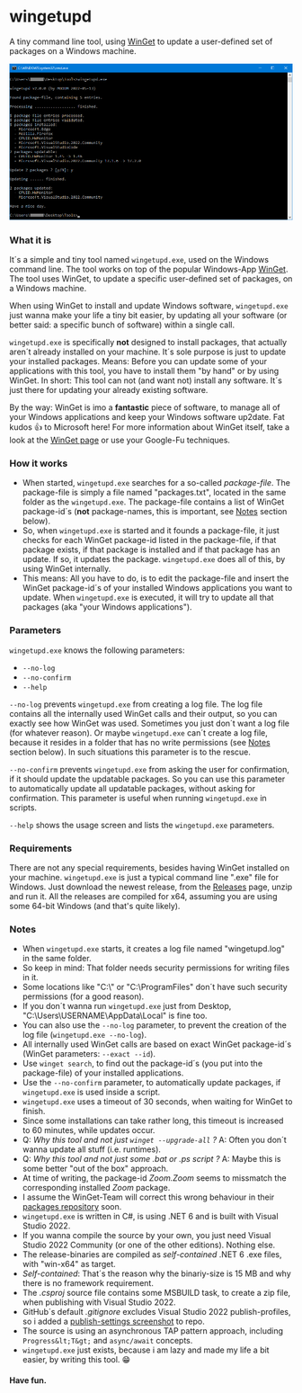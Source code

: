 # wingetupd
A tiny command line tool, using [WinGet](https://docs.microsoft.com/en-us/windows/package-manager/winget) to update a user-defined set of packages on a Windows machine.

![wingetupd.exe](img/screenshot-tool-usage.png)

### What it is
It´s a simple and tiny tool named `wingetupd.exe`, used on the Windows command line. The tool works on top of the popular Windows-App [WinGet](https://docs.microsoft.com/en-us/windows/package-manager/winget). The tool uses WinGet, to update a specific user-defined set of packages, on a Windows machine.

When using WinGet to install and update Windows software, `wingetupd.exe` just wanna make your life a tiny bit easier, by updating all your software (or better said: a specific bunch of software) within a single call.

`wingetupd.exe` is specifically __not__ designed to install packages, that actually aren´t already installed on your machine. It´s sole purpose is just to update your installed packages. Means: Before you can update some of your applications with this tool, you have to install them "by hand" or by using WinGet. In short: This tool can not (and want not) install any software. It´s just there for updating your already existing software.

By the way: WinGet is imo a __fantastic__ piece of software, to manage all of your Windows applications and keep your Windows software up2date. Fat kudos :thumbsup: to Microsoft here!  For more information about WinGet itself, take a look at the [WinGet page](https://docs.microsoft.com/en-us/windows/package-manager/winget) or use your Google-Fu techniques.

### How it works
- When started, `wingetupd.exe` searches for a so-called _package-file_. The package-file is simply a file named "packages.txt", located in the same folder as the `wingetupd.exe`. The package-file contains a list of WinGet package-id´s (__not__ package-names, this is important, see [Notes](#Notes) section below).
- So, when `wingetupd.exe` is started and it founds a package-file, it just checks for each WinGet package-id listed in the package-file, if that package exists, if that package is installed and if that package has an update. If so, it updates the package. `wingetupd.exe` does all of this, by using WinGet internally.
- This means: All you have to do, is to edit the package-file and insert the WinGet package-id´s of your installed Windows applications you want to update. When `wingetupd.exe` is executed, it will try to update all that packages (aka "your Windows applications").

### Parameters
`wingetupd.exe` knows the following parameters:
- `--no-log`
- `--no-confirm`
- `--help`

`--no-log` prevents `wingetupd.exe` from creating a log file. The log file contains all the internally used WinGet calls and their output, so you can exactly see how WinGet was used. Sometimes you just don´t want a log file (for whatever reason). Or maybe `wingetupd.exe` can´t create a log file, because it resides in a folder that has no write permissions (see [Notes](#Notes) section below). In such situations this parameter is to the rescue.

`--no-confirm` prevents `wingetupd.exe` from asking the user for confirmation, if it should update the updatable packages. So you can use this parameter to automatically update all updatable packages, without asking for confirmation. This parameter is useful when running `wingetupd.exe` in scripts.

`--help` shows the usage screen and lists the `wingetupd.exe` parameters.

### Requirements
There are not any special requirements, besides having WinGet installed on your machine. `wingetupd.exe` is just a typical command line ".exe" file for Windows. Just download the newest release, from the [Releases](https://github.com/MBODM/wingetupd/releases) page, unzip and run it. All the releases are compiled for x64, assuming you are using some 64-bit Windows (and that's quite likely).

### Notes
- When `wingetupd.exe` starts, it creates a log file named "wingetupd.log" in the same folder.
- So keep in mind: That folder needs security permissions for writing files in it.
- Some locations like "C:\\" or "C:\ProgramFiles" don´t have such security permissions (for a good reason).
- If you don´t wanna run `wingetupd.exe` just from Desktop, "C:\Users\USERNAME\AppData\Local" is fine too.
- You can also use the `--no-log` parameter, to prevent the creation of the log file (`wingetupd.exe --no-log`).
- All internally used WinGet calls are based on exact WinGet package-id´s (WinGet parameters: `--exact --id`).
- Use `winget search`, to find out the package-id´s (you put into the package-file) of your installed applications.
- Use the `--no-confirm` parameter, to automatically update packages, if `wingetupd.exe` is used inside a script.
- `wingetupd.exe` uses a timeout of 30 seconds, when waiting for WinGet to finish.
- Since some installations can take rather long, this timeout is increased to 60 minutes, while updates occur.
- Q: _Why this tool and not just `winget --upgrade-all` ?_ A: Often you don´t wanna update all stuff (i.e. runtimes).
- Q: _Why this tool and not just some .bat or .ps script ?_ A: Maybe this is some better "out of the box" approach.
- At time of writing, the package-id _Zoom.Zoom_ seems to missmatch the corresponding installed _Zoom_ package.
- I assume the WinGet-Team will correct this wrong behaviour in their [packages repository](https://github.com/microsoft/winget-pkgs/tree/master/manifests) soon.
- `wingetupd.exe` is written in C#, is using .NET 6 and is built with Visual Studio 2022.
- If you wanna compile the source by your own, you just need Visual Studio 2022 Community (or one of the other editions). Nothing else.
- The release-binaries are compiled as _self-contained_ .NET 6 .exe files, with "win-x64" as target.
- _Self-contained_: That´s the reason why the binariy-size is 15 MB and why there is no framework requirement.
- The _.csproj_ source file contains some MSBUILD task, to create a zip file, when publishing with Visual Studio 2022.
- GitHub´s default _.gitignore_ excludes Visual Studio 2022 publish-profiles, so i added a [publish-settings screenshot](img/screenshot-publish-settings.png) to repo.
- The source is using an asynchronous TAP pattern approach, including `Progress&lt;T&gt;` and `async/await` concepts.
- `wingetupd.exe` just exists, because i am lazy and made my life a bit easier, by writing this tool. :grin:

#### Have fun.
